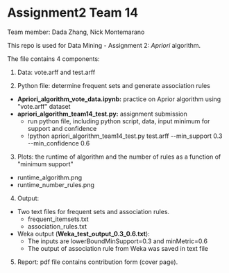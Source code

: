 # Assignment2 Team 14
Team member: Dada Zhang, Nick Montemarano

This repo is used for Data Mining - Assignment 2: *Apriori* algorithm.

The file contains 4 components:

1. Data: vote.arff and test.arff

2. Python file: determine frequent sets and generate association rules
- **Apriori_algorithm_vote_data.ipynb:** practice on Aprior algorithm using "vote.arff" dataset
- **apriori_algorithm_team14_test.py:** assignment submission
  + run python file, including python script, data, input minimum for support and confidence
  + !python apriori_algorithm_team14_test.py test.arff --min_support 0.3 --min_confidence 0.6

3. Plots: the runtime of algorithm and the number of rules as a function of "minimum support"
- runtime_algorithm.png
- runtime_number_rules.png

4. Output: 
- Two text files for frequent sets and association rules.
  + frequent_itemsets.txt
  + association_rules.txt
- Weka output (**Weka_test_output_0.3_0.6.txt**):
  + The inputs are lowerBoundMinSupport=0.3 and minMetric=0.6
  + The output of association rule from Weka was saved in text file

5. Report: pdf file contains contribution form (cover page).
